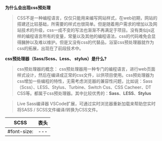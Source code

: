 **为什么会出现css预处理**

> CSS不是一种编程语言，仅仅只能用来编写网站样式，在web初期，网站的搭建还比较基础，所需要的样式也很简单。但是随着用户需求的增加以及网站技术的升级，css一成不变的写法也渐渐不再满足于项目。没有类似js这样的编程语言所有的变量，常量以及其他的编程语法，css的代码难免会显得臃肿以及难以维护。但是又没有css的代替品，浴室css预处理器就作为css的拓展，出现在了前段技术中。

**css预处理器（Sass/Scss、Less、 stylus）是什么?**

> css预处理器的概念：
> css预处理器用一种专门的编程语言，进行web页面样式设计，然后在编译成正常的css文件，以供项目使用。css预处理器为css增加一些编程的特性，无需考虑浏览器的兼容性问题，比如说：Sass（Scss）、LESS、Stylus、Turbine、Switch Css、CSS Cacheer、DT CSS等。都属于css预处理器。其中比较优秀的：**Sass**、**LESS**、**Stylus**

> Live Sass编译器
VSCode扩展，可通过实时浏览器重新加载来帮助您实时将SASS / SCSS文件编译/转换为CSS文件。

| SCSS | 表头 |
| --- | --- |
| #font-size: | --- |